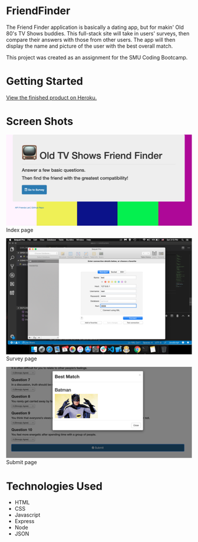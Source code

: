 # FriendFinder

The Friend Finder application is basically a dating app, but for makin' Old 80's TV Shows buddies. This full-stack site will take in users' surveys, then compare their answers with those from other users. The app will then display the name and picture of the user with the best overall match.

This project was created as an assignment for the SMU Coding Bootcamp.

# Getting Started

<a href="">View the finished product on Heroku.</a>

# Screen Shots

![Screen shot](app/public/images/homepage.png) 
Index page

![Screen shot 2](app/public/images/surverypage.png) 
Survey page

![Screen shot 3](app/public/images/sumitpage.png) 
Submit page


# Technologies Used

- HTML
- CSS
- Javascript
- Express
- Node
- JSON

